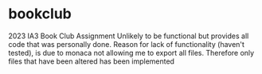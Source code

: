 # bookclub
2023 IA3 Book Club Assignment 
Unlikely to be functional but provides all code that was personally done. Reason for lack of functionality (haven't tested), is due to monaca not allowing me to export all files.
Therefore only files that have been altered has been implemented
